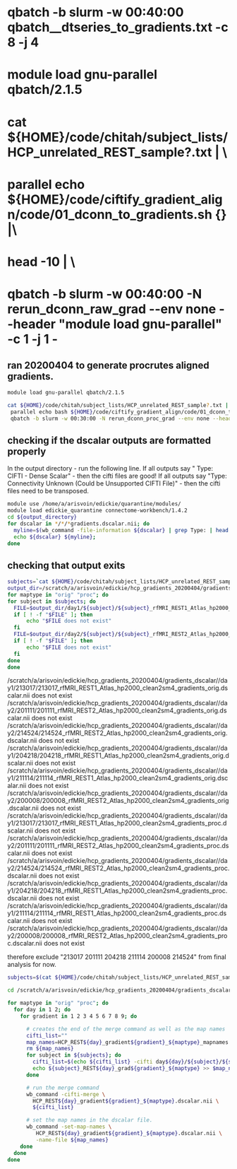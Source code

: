 
# qbatch -b slurm -w 00:40:00 qbatch__dtseries_to_gradients.txt -c 8 -j 4

# module load gnu-parallel qbatch/2.1.5
#
# cat ${HOME}/code/chitah/subject_lists/HCP_unrelated_REST_sample?.txt | \
#  parallel echo ${HOME}/code/ciftify_gradient_align/code/01_dconn_to_gradients.sh {} |\
#  head -10 | \
#  qbatch -b slurm -w 00:40:00 -N rerun_dconn_raw_grad --env none --header "module load gnu-parallel" -c 1 -j 1 -



## ran 20200404 to generate procrutes aligned gradients.

```sh
module load gnu-parallel qbatch/2.1.5

cat ${HOME}/code/chitah/subject_lists/HCP_unrelated_REST_sample?.txt | \
 parallel echo bash ${HOME}/code/ciftify_gradient_align/code/01_dconn_to_aligned_gradients.sh {} |\
 qbatch -b slurm -w 00:30:00 -N rerun_dconn_proc_grad --env none --header "module load gnu-parallel" -c 1 -j 1 -

```

## checking if the dscalar outputs are formatted properly

In the output directory - run the following line.
If all outputs say " Type: CIFTI - Dense Scalar" - then the cifti files are good!
If all outputs say "Type: Connectivity Unknown (Could be Unsupported CIFTI File)" - then the cifti files need to be transposed.

```sh
module use /home/a/arisvoin/edickie/quarantine/modules/
module load edickie_quarantine connectome-workbench/1.4.2
cd ${output_directory}
for dscalar in */*/*gradients.dscalar.nii; do
  myline=$(wb_command -file-information ${dscalar} | grep Type: | head -1);
  echo ${dscalar} ${myline};
done
```

## checking that output exits

```sh
subjects=`cat ${HOME}/code/chitah/subject_lists/HCP_unrelated_REST_sample?.txt`
output_dir=/scratch/a/arisvoin/edickie/hcp_gradients_20200404/gradients_dscalar/
for maptype in "orig" "proc"; do
for subject in $subjects; do
  FILE=$output_dir/day1/${subject}/${subject}_rfMRI_REST1_Atlas_hp2000_clean2sm4_gradients_${maptype}.dscalar.nii
  if [ ! -f "$FILE" ]; then
      echo "$FILE does not exist"
  fi
  FILE=$output_dir/day2/${subject}/${subject}_rfMRI_REST2_Atlas_hp2000_clean2sm4_gradients_${maptype}.dscalar.nii
  if [ ! -f "$FILE" ]; then
      echo "$FILE does not exist"
  fi
done
done
```

/scratch/a/arisvoin/edickie/hcp_gradients_20200404/gradients_dscalar//day1/213017/213017_rfMRI_REST1_Atlas_hp2000_clean2sm4_gradients_orig.dscalar.nii does not exist
/scratch/a/arisvoin/edickie/hcp_gradients_20200404/gradients_dscalar//day2/201111/201111_rfMRI_REST2_Atlas_hp2000_clean2sm4_gradients_orig.dscalar.nii does not exist
/scratch/a/arisvoin/edickie/hcp_gradients_20200404/gradients_dscalar//day2/214524/214524_rfMRI_REST2_Atlas_hp2000_clean2sm4_gradients_orig.dscalar.nii does not exist
/scratch/a/arisvoin/edickie/hcp_gradients_20200404/gradients_dscalar//day1/204218/204218_rfMRI_REST1_Atlas_hp2000_clean2sm4_gradients_orig.dscalar.nii does not exist
/scratch/a/arisvoin/edickie/hcp_gradients_20200404/gradients_dscalar//day1/211114/211114_rfMRI_REST1_Atlas_hp2000_clean2sm4_gradients_orig.dscalar.nii does not exist
/scratch/a/arisvoin/edickie/hcp_gradients_20200404/gradients_dscalar//day2/200008/200008_rfMRI_REST2_Atlas_hp2000_clean2sm4_gradients_orig.dscalar.nii does not exist
/scratch/a/arisvoin/edickie/hcp_gradients_20200404/gradients_dscalar//day1/213017/213017_rfMRI_REST1_Atlas_hp2000_clean2sm4_gradients_proc.dscalar.nii does not exist
/scratch/a/arisvoin/edickie/hcp_gradients_20200404/gradients_dscalar//day2/201111/201111_rfMRI_REST2_Atlas_hp2000_clean2sm4_gradients_proc.dscalar.nii does not exist
/scratch/a/arisvoin/edickie/hcp_gradients_20200404/gradients_dscalar//day2/214524/214524_rfMRI_REST2_Atlas_hp2000_clean2sm4_gradients_proc.dscalar.nii does not exist
/scratch/a/arisvoin/edickie/hcp_gradients_20200404/gradients_dscalar//day1/204218/204218_rfMRI_REST1_Atlas_hp2000_clean2sm4_gradients_proc.dscalar.nii does not exist
/scratch/a/arisvoin/edickie/hcp_gradients_20200404/gradients_dscalar//day1/211114/211114_rfMRI_REST1_Atlas_hp2000_clean2sm4_gradients_proc.dscalar.nii does not exist
/scratch/a/arisvoin/edickie/hcp_gradients_20200404/gradients_dscalar//day2/200008/200008_rfMRI_REST2_Atlas_hp2000_clean2sm4_gradients_proc.dscalar.nii does not exist

therefore exclude "213017 201111 204218 211114 200008 214524" from final analysis for now.

```sh
subjects=$(cat ${HOME}/code/chitah/subject_lists/HCP_unrelated_REST_sample?.txt | grep -v 213017 | grep -v 201111 | grep -v 204218 | grep -v 211114 | grep -v 200008 | grep -v 214524)

cd /scratch/a/arisvoin/edickie/hcp_gradients_20200404/gradients_dscalar/

for maptype in "orig" "proc"; do
  for day in 1 2; do
    for gradient in 1 2 3 4 5 6 7 8 9; do

      # creates the end of the merge command as well as the map names
      cifti_list=""
      map_names=HCP_REST${day}_gradient${gradient}_${maptype}_mapnames.txt
      rm ${map_names}
      for subject in ${subjects}; do
        cifti_list=$(echo ${cifti_list} -cifti day${day}/${subject}/${subject}_rfMRI_REST${day}_Atlas_hp2000_clean2sm4_gradients_${maptype}.dscalar.nii -column ${gradient})
        echo ${subject}_REST${day}_grad${gradient}_${maptype} >> $map_names
      done

      # run the merge command
      wb_command -cifti-merge \
        HCP_REST${day}_gradient${gradient}_${maptype}.dscalar.nii \
        ${cifti_list}

      # set the map names in the dscalar file.
      wb_command -set-map-names \
         HCP_REST${day}_gradient${gradient}_${maptype}.dscalar.nii \
         -name-file ${map_names}
    done
  done
done
```
